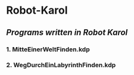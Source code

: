 # **Robot-Karol**
***<H2>Programs written in Robot Karol</H2>***
**<H3>1. MitteEinerWeltFinden.kdp</H3>**
**<H3>2. WegDurchEinLabyrinthFinden.kdp</H3>**

